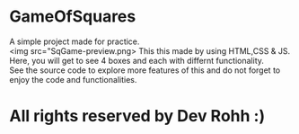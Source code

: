 # GameOfSquares
A simple project made for practice. <br>
<img src="SqGame-preview.png>
This this made by using HTML,CSS &amp; JS.<br>
Here, you will get to see 4 boxes and each with differnt functionality.<br>
See the source code to explore more features of this and do not forget to enjoy the code and functionalities.
<h1> All rights reserved by Dev Rohh :) </h1>
